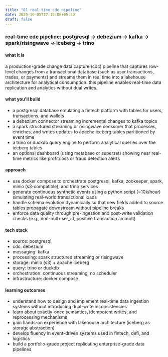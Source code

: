 ```yaml
---
title: "01 real time cdc pipeline"
date: 2025-10-05T17:18:08+05:30
draft: false
---
```


### real-time cdc pipeline: postgresql → debezium → kafka → spark/risingwave → iceberg → trino

#### what it is

a production-grade change data capture (cdc) pipeline that captures row-level changes from a transactional database (such as user transactions, trades, or payments) and streams them in real time into a lakehouse architecture for analytical consumption. this pipeline enables real-time data replication and analytics without dual writes.

#### what you’ll build

- a postgresql database emulating a fintech platform with tables for users, transactions, and wallets
- a debezium connector streaming incremental changes to kafka topics
- a spark structured streaming or risingwave consumer that processes, enriches, and writes updates to apache iceberg tables partitioned by event time
- a trino or duckdb query engine to perform analytical queries over the iceberg tables
- an optional dashboard (using metabase or superset) showing near real-time metrics like profit/loss or fraud detection alerts

#### approach

- use docker compose to orchestrate postgresql, kafka, zookeeper, spark, minio (s3-compatible), and trino services
- generate continuous synthetic events using a python script (~10k/hour) simulating real-world transactional loads
- handle schema evolution dynamically so that new fields added to source tables propagate downstream without pipeline breaks
- enforce data quality through pre-ingestion and post-write validation checks (e.g., non-null user_id, positive transaction amount)

#### tech stack

- source: postgresql
- cdc: debezium
- messaging: kafka
- processing: spark structured streaming or risingwave
- storage: minio (s3) + apache iceberg
- query: trino or duckdb
- orchestration: continuous streaming, no scheduler
- infrastructure: docker compose

#### learning outcomes

- understand how to design and implement real-time data ingestion systems without introducing dual-write inconsistencies
- learn about exactly-once semantics, idempotent writes, and reprocessing mechanisms
- gain hands-on experience with lakehouse architecture (iceberg as storage abstraction)
- develop fluency in event-driven systems used in fintech, defi, and logistics
- build a portfolio-grade project replicating enterprise-grade data pipelines
